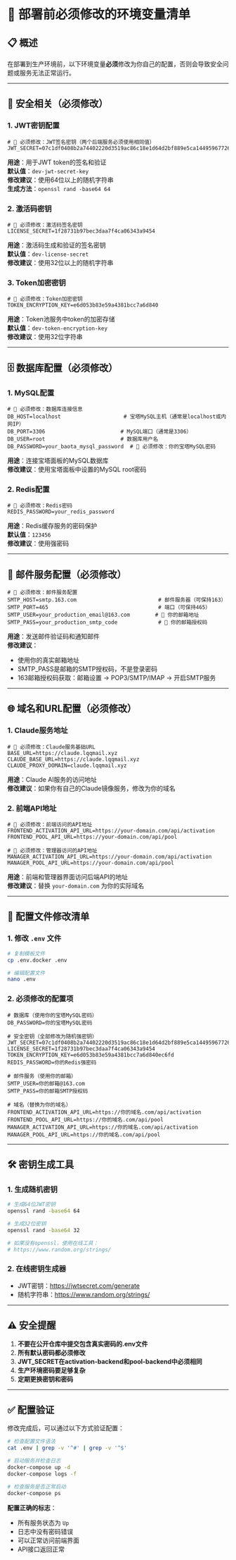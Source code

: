 # 🚨 部署前必须修改的环境变量清单

## 📋 概述

在部署到生产环境前，以下环境变量**必须**修改为你自己的配置，否则会导致安全问题或服务无法正常运行。

---

## 🔐 安全相关（必须修改）

### 1. JWT密钥配置
```env
# 🚨 必须修改：JWT签名密钥（两个后端服务必须使用相同值）
JWT_SECRET=07c1df0408b2a74402220d3519ac86c18e1d64d2bf889e5ca14495967726f5d2
```
**用途**：用于JWT token的签名和验证  
**默认值**：`dev-jwt-secret-key`  
**修改建议**：使用64位以上的随机字符串  
**生成方法**：`openssl rand -base64 64`

### 2. 激活码密钥
```env
# 🚨 必须修改：激活码签名密钥
LICENSE_SECRET=1f28731b97bec3daa7f4ca06343a9454
```
**用途**：激活码生成和验证的签名密钥  
**默认值**：`dev-license-secret`  
**修改建议**：使用32位以上的随机字符串

### 3. Token加密密钥
```env
# 🚨 必须修改：Token加密密钥
TOKEN_ENCRYPTION_KEY=e6d053b83e59a4381bcc7a6d840
```
**用途**：Token池服务中token的加密存储  
**默认值**：`dev-token-encryption-key`  
**修改建议**：使用32位字符串

---

## 🗄️ 数据库配置（必须修改）

### 1. MySQL配置
```env
# 🚨 必须修改：数据库连接信息
DB_HOST=localhost                    # 宝塔MySQL主机（通常是localhost或内网IP）
DB_PORT=3306                        # MySQL端口（通常是3306）
DB_USER=root                        # 数据库用户名
DB_PASSWORD=your_baota_mysql_password  # 🚨 必须修改：你的宝塔MySQL密码
```
**用途**：连接宝塔面板的MySQL数据库  
**修改建议**：使用宝塔面板中设置的MySQL root密码

### 2. Redis配置
```env
# 🚨 必须修改：Redis密码
REDIS_PASSWORD=your_redis_password
```
**用途**：Redis缓存服务的密码保护  
**默认值**：`123456`  
**修改建议**：使用强密码

---

## 📧 邮件服务配置（必须修改）

```env
# 🚨 必须修改：邮件服务配置
SMTP_HOST=smtp.163.com                          # 邮件服务器（可保持163）
SMTP_PORT=465                                   # 端口（可保持465）
SMTP_USER=your_production_email@163.com        # 🚨 你的邮箱地址
SMTP_PASS=your_production_smtp_code             # 🚨 你的邮箱授权码
```
**用途**：发送邮件验证码和通知邮件  
**修改建议**：
- 使用你的真实邮箱地址
- SMTP_PASS是邮箱的SMTP授权码，不是登录密码
- 163邮箱授权码获取：邮箱设置 → POP3/SMTP/IMAP → 开启SMTP服务

---

## 🌐 域名和URL配置（必须修改）

### 1. Claude服务地址
```env
# 🚨 必须修改：Claude服务基础URL
BASE_URL=https://claude.lqqmail.xyz
CLAUDE_BASE_URL=https://claude.lqqmail.xyz
CLAUDE_PROXY_DOMAIN=claude.lqqmail.xyz
```
**用途**：Claude AI服务的访问地址  
**修改建议**：如果你有自己的Claude镜像服务，修改为你的域名

### 2. 前端API地址
```env
# 🚨 必须修改：前端访问的API地址
FRONTEND_ACTIVATION_API_URL=https://your-domain.com/api/activation
FRONTEND_POOL_API_URL=https://your-domain.com/api/pool

# 🚨 必须修改：管理器访问的API地址  
MANAGER_ACTIVATION_API_URL=https://your-domain.com/api/activation
MANAGER_POOL_API_URL=https://your-domain.com/api/pool
```
**用途**：前端和管理器界面访问后端API的地址  
**修改建议**：替换 `your-domain.com` 为你的实际域名

---

## 📝 配置文件修改清单

### 1. 修改 `.env` 文件
```bash
# 复制模板文件
cp .env.docker .env

# 编辑配置文件
nano .env
```

### 2. 必须修改的配置项
```env
# 数据库（使用你的宝塔MySQL密码）
DB_PASSWORD=你的宝塔MySQL密码

# 安全密钥（全部修改为随机强密钥）
JWT_SECRET=07c1df0408b2a74402220d3519ac86c18e1d64d2bf889e5ca14495967726f5d2
LICENSE_SECRET=1f28731b97bec3daa7f4ca06343a9454
TOKEN_ENCRYPTION_KEY=e6d053b83e59a4381bcc7a6d840ec6fd
REDIS_PASSWORD=你的Redis强密码

# 邮件服务（使用你的邮箱）
SMTP_USER=你的邮箱@163.com
SMTP_PASS=你的邮箱SMTP授权码

# 域名（替换为你的域名）
FRONTEND_ACTIVATION_API_URL=https://你的域名.com/api/activation
FRONTEND_POOL_API_URL=https://你的域名.com/api/pool
MANAGER_ACTIVATION_API_URL=https://你的域名.com/api/activation
MANAGER_POOL_API_URL=https://你的域名.com/api/pool
```

---

## 🛠️ 密钥生成工具

### 1. 生成随机密钥
```bash
# 生成64位JWT密钥
openssl rand -base64 64

# 生成32位密钥
openssl rand -base64 32

# 如果没有openssl，使用在线工具：
# https://www.random.org/strings/
```

### 2. 在线密钥生成器
- JWT密钥：https://jwtsecret.com/generate
- 随机字符串：https://www.random.org/strings/

---

## ⚠️ 安全提醒

1. **不要在公开仓库中提交包含真实密码的.env文件**
2. **所有默认密码都必须修改**
3. **JWT_SECRET在activation-backend和pool-backend中必须相同**
4. **生产环境密码要足够复杂**
5. **定期更换密钥和密码**

---

## ✅ 配置验证

修改完成后，可以通过以下方式验证配置：

```bash
# 检查配置文件语法
cat .env | grep -v '^#' | grep -v '^$'

# 启动服务并检查日志
docker-compose up -d
docker-compose logs -f

# 检查服务是否正常启动
docker-compose ps
```

**配置正确的标志**：
- 所有服务状态为 `Up`
- 日志中没有密码错误
- 可以正常访问前端界面
- API接口返回正常
